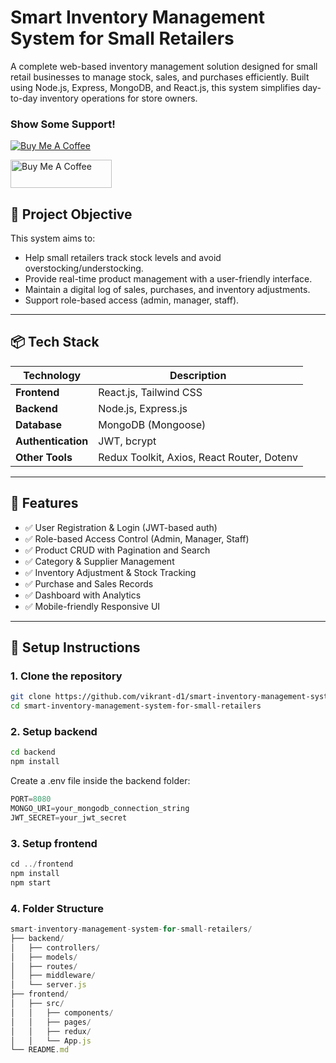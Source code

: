# Smart Inventory Management System for Small Retailers

A complete web-based inventory management solution designed for small retail businesses to manage stock, sales, and purchases efficiently. Built using Node.js, Express, MongoDB, and React.js, this system simplifies day-to-day inventory operations for store owners.

### Show Some Support!  
[![Buy Me A Coffee](https://cdn.buymeacoffee.com/buttons/v2/default-yellow.png)](https://www.buymeacoffee.com/vikrant.verma)

<a href="https://www.buymeacoffee.com/vikrant.verma" target="_blank">
  <img src="https://cdn.buymeacoffee.com/buttons/v2/default-yellow.png" alt="Buy Me A Coffee" style="height: 45px; width: 162px;" >
</a>


## 🧠 Project Objective

This system aims to:
- Help small retailers track stock levels and avoid overstocking/understocking.
- Provide real-time product management with a user-friendly interface.
- Maintain a digital log of sales, purchases, and inventory adjustments.
- Support role-based access (admin, manager, staff).

---

## 📦 Tech Stack

| Technology | Description |
|------------|-------------|
| **Frontend** | React.js, Tailwind CSS |
| **Backend** | Node.js, Express.js |
| **Database** | MongoDB (Mongoose) |
| **Authentication** | JWT, bcrypt |
| **Other Tools** | Redux Toolkit, Axios, React Router, Dotenv |

---

## 🚀 Features

- ✅ User Registration & Login (JWT-based auth)
- ✅ Role-based Access Control (Admin, Manager, Staff)
- ✅ Product CRUD with Pagination and Search
- ✅ Category & Supplier Management
- ✅ Inventory Adjustment & Stock Tracking
- ✅ Purchase and Sales Records
- ✅ Dashboard with Analytics
- ✅ Mobile-friendly Responsive UI

---

## 🔧 Setup Instructions

### 1. Clone the repository

```bash
git clone https://github.com/vikrant-d1/smart-inventory-management-system-for-small-retailers.git
cd smart-inventory-management-system-for-small-retailers
```

###  2. Setup backend

```bash
cd backend
npm install
```

Create a .env file inside the backend folder:

```javascript
PORT=8080
MONGO_URI=your_mongodb_connection_string
JWT_SECRET=your_jwt_secret
```


###  3. Setup frontend
```javascript
cd ../frontend
npm install
npm start
```

###  4. Folder Structure
```javascript
smart-inventory-management-system-for-small-retailers/
├── backend/
│   ├── controllers/
│   ├── models/
│   ├── routes/
│   ├── middleware/
│   └── server.js
├── frontend/
│   ├── src/
│   │   ├── components/
│   │   ├── pages/
│   │   ├── redux/
│   │   └── App.js
└── README.md
```

